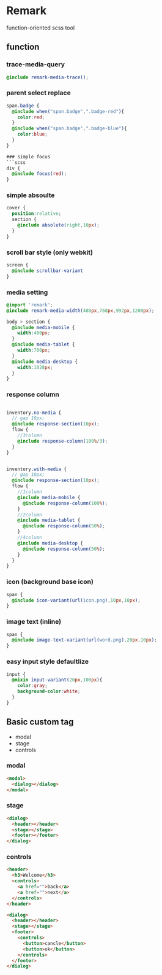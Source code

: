 # Remark
function-oriented scss tool

## function
### trace-media-query
```scss
@include remark-media-trace();
```

### parent select replace
```scss
span.badge {
  @include when("span.badge",".badge-red"){
    color:red;
  }
  @include when("span.badge",".badge-blue"){
    color:blue;
  }
}

### simple focus
```scss
div {
  @include focus(red);
}
```

### simple absoulte
```scss
cover {
  position:relative;
  section {
    @include absolute(right,10px);
  }
}

```

### scroll bar style (only webkit)
```scss
screen {
  @include scrollbar-variant
}
```


### media setting
```scss
@import 'remark';
@include remark-media-width(480px,768px,992px,1200px);

body > section {
  @include media-mobile {
    width:400px;
  }
  @include media-tablet {
    width:700px;
  }
  @include media-desktop {
    width:1028px;
  }
}
```


### response column
```scss

inventory.no-media {
  // gap 10px;
  @include response-section(10px);
  flow {
    //3column
    @include response-column(100%/3);
  }
}


inventory.with-media {
  // gap 10px;
  @include response-section(10px);
  flow {
    //1column
    @include media-mobile {
      @include response-column(100%);
    }
    //2column
    @include media-tablet {
      @include response-column(50%);
    }
    //4column
    @include media-desktop {
      @include response-column(50%);
    }
  }
}
```

### icon (background base icon)
```scss
span {
  @include icon-variant(url(icon.png),10px,10px);
}
```

### image text (inline)
```scss
span {
  @include image-text-variant(url(word.png),20px,10px);
}
```


### easy input style defaultlize
```scss
input {
  @mixin input-variant(20px,100px){
    color:gray;
    background-color:white;
  }
}
```

## Basic custom tag
- modal
- stage
- controls


### modal
```html
<modal>
  <dialog></dialog>
</modal>

```

### stage
```html
<dialog>
  <header></header>
  <stage></stage>
  <footer></footer>
</dialog>
```

### controls
```html
<header>
  <h3>Welcome</h3>
  <controls>
    <a href="">back</a>
    <a href="">next</a>
  </controls>
</header>
```

```html
<dialog>
  <header></header>
  <stage></stage>
  <footer>
    <controls>
      <button>cancle</button>
      <button>ok</button>
    </controls>
  </footer>
</dialog>
```
